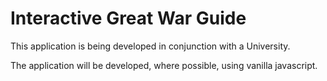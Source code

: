 # Interactive Great War Guide

This application is being developed in conjunction with a University.

The application will be developed, where possible, using vanilla javascript.
